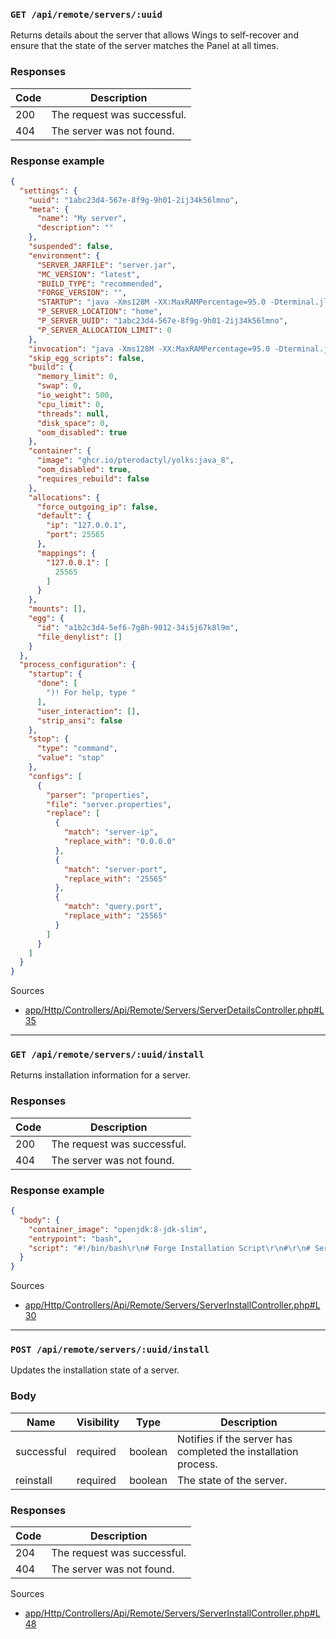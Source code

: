 ### `GET /api/remote/servers/:uuid`

Returns details about the server that allows Wings to self-recover and ensure that the state of the server matches the Panel at all times.

### Responses

| Code | Description                 |
| ---- | --------------------------- |
| 200  | The request was successful. |
| 404  | The server was not found.   |

### Response example

```json
{
  "settings": {
    "uuid": "1abc23d4-567e-8f9g-9h01-2ij34k56lmno",
    "meta": {
      "name": "My server",
      "description": ""
    },
    "suspended": false,
    "environment": {
      "SERVER_JARFILE": "server.jar",
      "MC_VERSION": "latest",
      "BUILD_TYPE": "recommended",
      "FORGE_VERSION": "",
      "STARTUP": "java -Xms128M -XX:MaxRAMPercentage=95.0 -Dterminal.jline=false -Dterminal.ansi=true $( [[  ! -f unix_args.txt ]] && printf %s \"-jar {{SERVER_JARFILE}}\" || printf %s \"@unix_args.txt\" )",
      "P_SERVER_LOCATION": "home",
      "P_SERVER_UUID": "1abc23d4-567e-8f9g-9h01-2ij34k56lmno",
      "P_SERVER_ALLOCATION_LIMIT": 0
    },
    "invocation": "java -Xms128M -XX:MaxRAMPercentage=95.0 -Dterminal.jline=false -Dterminal.ansi=true $( [[  ! -f unix_args.txt ]] && printf %s \"-jar {{SERVER_JARFILE}}\" || printf %s \"@unix_args.txt\" )",
    "skip_egg_scripts": false,
    "build": {
      "memory_limit": 0,
      "swap": 0,
      "io_weight": 500,
      "cpu_limit": 0,
      "threads": null,
      "disk_space": 0,
      "oom_disabled": true
    },
    "container": {
      "image": "ghcr.io/pterodactyl/yolks:java_8",
      "oom_disabled": true,
      "requires_rebuild": false
    },
    "allocations": {
      "force_outgoing_ip": false,
      "default": {
        "ip": "127.0.0.1",
        "port": 25565
      },
      "mappings": {
        "127.0.0.1": [
          25565
        ]
      }
    },
    "mounts": [],
    "egg": {
      "id": "a1b2c3d4-5ef6-7g8h-9012-34i5j67k8l9m",
      "file_denylist": []
    }
  },
  "process_configuration": {
    "startup": {
      "done": [
        ")! For help, type "
      ],
      "user_interaction": [],
      "strip_ansi": false
    },
    "stop": {
      "type": "command",
      "value": "stop"
    },
    "configs": [
      {
        "parser": "properties",
        "file": "server.properties",
        "replace": [
          {
            "match": "server-ip",
            "replace_with": "0.0.0.0"
          },
          {
            "match": "server-port",
            "replace_with": "25565"
          },
          {
            "match": "query.port",
            "replace_with": "25565"
          }
        ]
      }
    ]
  }
}
```

Sources

- [app/Http/Controllers/Api/Remote/Servers/ServerDetailsController.php#L35](https://github.com/pterodactyl/panel/blob/v1.11.3/app/Http/Controllers/Api/Remote/Servers/ServerDetailsController.php#L35)

---

### `GET /api/remote/servers/:uuid/install`

Returns installation information for a server.

### Responses

| Code | Description                 |
| ---- | --------------------------- |
| 200  | The request was successful. |
| 404  | The server was not found.   |

### Response example

```json
{
  "body": {
    "container_image": "openjdk:8-jdk-slim",
    "entrypoint": "bash",
    "script": "#!/bin/bash\r\n# Forge Installation Script\r\n#\r\n# Server Files: /mnt/server\r\napt update\r\napt install -y curl jq\r\n\r\nif [[ ! -d /mnt/server ]]; then\r\n  mkdir /mnt/server\r\nfi\r\n\r\ncd /mnt/server\r\n\r\n# Remove spaces from the version number to avoid issues with curl\r\nFORGE_VERSION=\"$(echo \"$FORGE_VERSION\" | tr -d ' ')\"\r\nMC_VERSION=\"$(echo \"$MC_VERSION\" | tr -d ' ')\"\r\n\r\nif [[ ! -z ${FORGE_VERSION} ]]; then\r\n  DOWNLOAD_LINK=https://maven.minecraftforge.net/net/minecraftforge/forge/${FORGE_VERSION}/forge-${FORGE_VERSION}\r\n  FORGE_JAR=forge-${FORGE_VERSION}*.jar\r\nelse\r\n  JSON_DATA=$(curl -sSL https://files.minecraftforge.net/maven/net/minecraftforge/forge/promotions_slim.json)\r\n\r\n  if [[ \"${MC_VERSION}\" == \"latest\" ]] || [[ \"${MC_VERSION}\" == \"\" ]]; then\r\n    echo -e \"getting latest version of forge.\"\r\n    MC_VERSION=$(echo -e ${JSON_DATA} | jq -r '.promos | del(.\"latest-1.7.10\") | del(.\"1.7.10-latest-1.7.10\") | to_entries[] | .key | select(contains(\"latest\")) | split(\"-\")[0]' | sort -t. -k 1,1n -k 2,2n -k 3,3n -k 4,4n | tail -1)\r\n    BUILD_TYPE=latest\r\n  fi\r\n\r\n  if [[ \"${BUILD_TYPE}\" != \"recommended\" ]] && [[ \"${BUILD_TYPE}\" != \"latest\" ]]; then\r\n    BUILD_TYPE=recommended\r\n  fi\r\n\r\n  echo -e \"minecraft version: ${MC_VERSION}\"\r\n  echo -e \"build type: ${BUILD_TYPE}\"\r\n\r\n  ## some variables for getting versions and things\r\n  FILE_SITE=https://maven.minecraftforge.net/net/minecraftforge/forge/\r\n  VERSION_KEY=$(echo -e ${JSON_DATA} | jq -r --arg MC_VERSION \"${MC_VERSION}\" --arg BUILD_TYPE \"${BUILD_TYPE}\" '.promos | del(.\"latest-1.7.10\") | del(.\"1.7.10-latest-1.7.10\") | to_entries[] | .key | select(contains($MC_VERSION)) | select(contains($BUILD_TYPE))')\r\n\r\n  ## locating the forge version\r\n  if [[ \"${VERSION_KEY}\" == \"\" ]] && [[ \"${BUILD_TYPE}\" == \"recommended\" ]]; then\r\n    echo -e \"dropping back to latest from recommended due to there not being a recommended version of forge for the mc version requested.\"\r\n    VERSION_KEY=$(echo -e ${JSON_DATA} | jq -r --arg MC_VERSION \"${MC_VERSION}\" '.promos | del(.\"latest-1.7.10\") | del(.\"1.7.10-latest-1.7.10\") | to_entries[] | .key | select(contains($MC_VERSION)) | select(contains(\"latest\"))')\r\n  fi\r\n\r\n  ## Error if the mc version set wasn't valid.\r\n  if [ \"${VERSION_KEY}\" == \"\" ] || [ \"${VERSION_KEY}\" == \"null\" ]; then\r\n    echo -e \"The install failed because there is no valid version of forge for the version of minecraft selected.\"\r\n    exit 1\r\n  fi\r\n\r\n  FORGE_VERSION=$(echo -e ${JSON_DATA} | jq -r --arg VERSION_KEY \"$VERSION_KEY\" '.promos | .[$VERSION_KEY]')\r\n\r\n  if [[ \"${MC_VERSION}\" == \"1.7.10\" ]] || [[ \"${MC_VERSION}\" == \"1.8.9\" ]]; then\r\n    DOWNLOAD_LINK=${FILE_SITE}${MC_VERSION}-${FORGE_VERSION}-${MC_VERSION}/forge-${MC_VERSION}-${FORGE_VERSION}-${MC_VERSION}\r\n    FORGE_JAR=forge-${MC_VERSION}-${FORGE_VERSION}-${MC_VERSION}.jar\r\n    if [[ \"${MC_VERSION}\" == \"1.7.10\" ]]; then\r\n      FORGE_JAR=forge-${MC_VERSION}-${FORGE_VERSION}-${MC_VERSION}-universal.jar\r\n    fi\r\n  else\r\n    DOWNLOAD_LINK=${FILE_SITE}${MC_VERSION}-${FORGE_VERSION}/forge-${MC_VERSION}-${FORGE_VERSION}\r\n    FORGE_JAR=forge-${MC_VERSION}-${FORGE_VERSION}.jar\r\n  fi\r\nfi\r\n\r\n#Adding .jar when not eding by SERVER_JARFILE\r\nif [[ ! $SERV\njava -jar installer.jar --installServer || { echo -e \"\\nInstall failed using Forge version ${FORGE_VERSION} and Minecraft version ${MINECRAFT_VERSION}.\\nShould you be using unlimited memory value of 0, make sure to increase the default install resource limits in the Wings config or specify exact allocated memory in the server Build Configuration instead of 0! \\nOtherwise, the Forge installer will not have enough memory.\"; exit 4; }\r\n\r\n# Check if we need a symlink for 1.17+ Forge JPMS args\r\nif [[ $MC_VERSION =~ ^1\\.(17|18|19|20|21|22|23) || $FORGE_VERSION =~ ^1\\.(17|18|19|20|21|22|23) ]]; then\r\n  unix_args\r\n\r\n# Check if someone has set MC to latest but overwrote it with older Forge version, otherwise we would have false positives\r\nelif [[ $MC_VERSION == \"latest\" && $FORGE_VERSION =~ ^1\\.(17|18|19|20|21|22|23) ]]; then\r\n  unix_args\r\nelse\r\n  # For versions below 1.17 that ship with jar\r\n  mv $FORGE_JAR $SERVER_JARFILE\r\nfi\r\n\r\necho -e \"Deleting installer.jar file.\\n\"\r\nrm -rf installer.jar\r\necho -e \"Installation process is completed\""
  }
}
```

Sources

- [app/Http/Controllers/Api/Remote/Servers/ServerInstallController.php#L30](https://github.com/pterodactyl/panel/blob/v1.11.3/app/Http/Controllers/Api/Remote/Servers/ServerInstallController.php#L30)

---

### `POST /api/remote/servers/:uuid/install`

Updates the installation state of a server.

### Body

| Name       | Visibility | Type    | Description                                                    |
| ---------- | ---------- | ------- | -------------------------------------------------------------- |
| successful | required   | boolean | Notifies if the server has completed the installation process. |
| reinstall  | required   | boolean | The state of the server.                                       |

### Responses

| Code | Description                 |
| ---- | --------------------------- |
| 204  | The request was successful. |
| 404  | The server was not found.   |

Sources

- [app/Http/Controllers/Api/Remote/Servers/ServerInstallController.php#L48](https://github.com/pterodactyl/panel/blob/v1.11.3/app/Http/Controllers/Api/Remote/Servers/ServerInstallController.php#L48)
